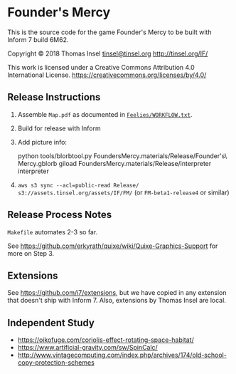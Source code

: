 # Founder's Mercy

This is the source code for the game Founder's Mercy to be built
with Inform 7 build 6M62.

Copyright © 2018 Thomas Insel <tinsel@tinsel.org>
http://tinsel.org/IF/

This work is licensed under a Creative Commons Attribution 4.0 International License.
https://creativecommons.org/licenses/by/4.0/	

## Release Instructions

1. Assemble `Map.pdf` as documented in [`Feelies/WORKFLOW.txt`](./Feelies/WORKFLOW.txt).

2. Build for release with Inform

3. Add picture info:

      python tools/blorbtool.py FoundersMercy.materials/Release/Founder\'s\ Mercy.gblorb giload FoundersMercy.materials/Release/interpreter interpreter

4. `aws s3 sync --acl=public-read Release/ s3://assets.tinsel.org/assets/IF/FM/`
   (or `FM-beta1-release4` or similar)

## Release Process Notes

`Makefile` automates 2-3 so far.

See <https://github.com/erkyrath/quixe/wiki/Quixe-Graphics-Support>
for more on Step 3.

## Extensions

See https://github.com/i7/extensions, but we have copied in any extension that doesn't ship
with Inform 7. Also, extensions by Thomas Insel are local.

## Independent Study

* https://oikofuge.com/coriolis-effect-rotating-space-habitat/
* https://www.artificial-gravity.com/sw/SpinCalc/
* http://www.vintagecomputing.com/index.php/archives/174/old-school-copy-protection-schemes

